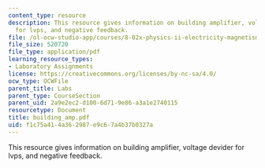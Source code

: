 ```yaml
---
content_type: resource
description: This resource gives information on building amplifier, voltage devider
  for lvps, and negative feedback.
file: /ol-ocw-studio-app/courses/8-02x-physics-ii-electricity-magnetism-with-an-experimental-focus-spring-2005/f1c75a414a362987e9c67a4b37b0327a_building_amp.pdf
file_size: 520720
file_type: application/pdf
learning_resource_types:
- Laboratory Assignments
license: https://creativecommons.org/licenses/by-nc-sa/4.0/
ocw_type: OCWFile
parent_title: Labs
parent_type: CourseSection
parent_uid: 2a9e2ec2-d100-6d71-9e86-a3a1e2740115
resourcetype: Document
title: building_amp.pdf
uid: f1c75a41-4a36-2987-e9c6-7a4b37b0327a
---
```

This resource gives information on building amplifier, voltage devider for lvps, and negative feedback.
